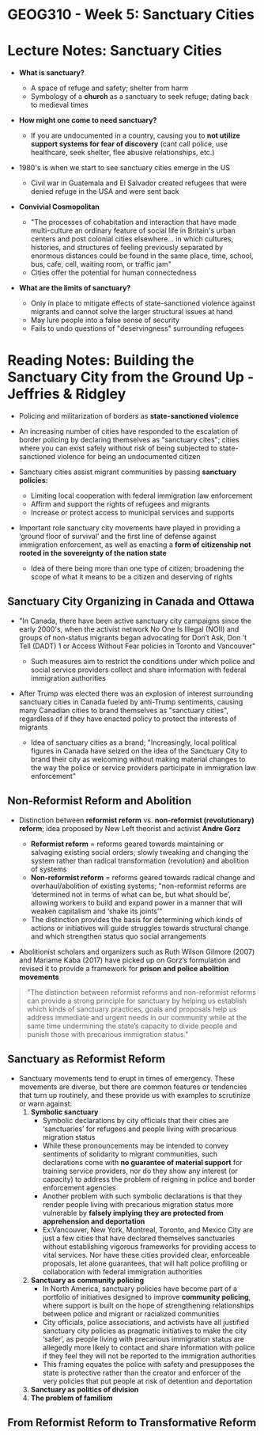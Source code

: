 # GEOG310 - Week 5: Sanctuary Cities

# Lecture Notes: Sanctuary Cities
- **What is sanctuary?**
    - A space of refuge and safety; shelter from harm
    - Symbology of a **church** as a sanctuary to seek refuge; dating back to medieval times
    
- **How might one come to need sanctuary?**
    - If you are undocumented in a country, causing you to **not utilize support systems for fear of discovery** (cant call police, use healthcare, seek shelter, flee abusive relationships, etc.)

- 1980's is when we start to see sanctuary cities emerge in the US
    - Civil war in Guatemala and El Salvador created refugees that were denied refuge in the USA and were sent back

- **Convivial Cosmopolitan**
    - "The processes of cohabitation and interaction that have made multi-culture an ordinary feature of social life in Britain's urban centers and post colonial cities elsewhere... in which cultures, histories, and structures of feeling previously separated by enormous distances could be found in the same place, time, school, bus, cafe, cell, waiting room, or traffic jam"
    - Cities offer the potential for human connectedness 

- **What are the limits of sanctuary?**
    - Only in place to mitigate effects of state-sanctioned violence against migrants and cannot solve the larger structural issues at hand
    - May lure people into a false sense of security
    - Fails to undo questions of "deservingness" surrounding refugees

# Reading Notes: Building the Sanctuary City from the Ground Up - Jeffries & Ridgley
- Policing and militarization of borders as **state-sanctioned violence**

- An increasing number of cities have responded to the escalation of border policing by declaring themselves as "sanctuary cites"; cities where you can exist safely without risk of being subjected to state-sanctioned violence for being an undocumented citizen

- Sanctuary cities assist migrant communities by passing **sanctuary policies:**
    - Limiting local cooperation with federal immigration law enforcement
    - Affirm and support the rights of refugees and migrants
    - Increase or protect access to municipal services and supports
    
- Important role sanctuary city movements have played in providing a ‘ground floor of survival’ and the first line of defense against immigration enforcement, as well as enacting a **form of citizenship not rooted in the sovereignty of the nation state**
    - Idea of there being more than one type of citizen; broadening the scope of what it means to be a citizen and deserving of rights

## Sanctuary City Organizing in Canada and Ottawa
- "In Canada, there have been active sanctuary city campaigns since the early 2000's, when the activist network No One Is Illegal (NOII) and groups of non-status migrants began advocating for Don’t Ask, Don ’t Tell (DADT) 1 or Access Without Fear policies in Toronto and Vancouver"
    - Such measures aim to restrict the conditions under which police and social service providers collect and share information with federal immigration authorities
    
- After Trump was elected there was an explosion of interest surrounding sanctuary cities in Canada fueled by anti-Trump sentiments, causing many Canadian cities to brand themselves as "sanctuary cities", regardless of if they have enacted policy to protect the interests of migrants
    - Idea of sanctuary cities as a brand; "Increasingly, local political figures in Canada have seized on the idea of the Sanctuary City to brand their city as welcoming without making material changes to the way the police or service providers participate in immigration law enforcement"
    
## Non-Reformist Reform and Abolition
- Distinction between **reformist reform** vs. **non-reformist (revolutionary) reform**; idea proposed by New Left theorist and activist **Andre Gorz**
    - **Reformist reform** = reforms geared towards maintaining or salvaging existing social orders; slowly tweaking and changing the system rather than radical transformation (revolution) and abolition of systems
    - **Non-reformist reform** = reforms geared towards radical change and overhaul/abolition of existing systems; "non-reformist reforms are ‘determined not in terms of what can be, but what should be’, allowing workers to build and expand power in a manner that will weaken capitalism and ‘shake its joints’"
    - The distinction provides the basis for determining which kinds of actions or initiatives will guide struggles towards structural change and which strengthen status quo social arrangements
    
- Abolitionist scholars and organizers such as Ruth Wilson Gilmore (2007) and Mariame Kaba (2017) have picked up on Gorz’s formulation and revised it to provide a framework for **prison and police abolition movements**
    
> "The distinction between reformist reforms and non-reformist reforms can provide a strong principle for sanctuary by helping us establish which kinds of sanctuary practices, goals and proposals help us address immediate and urgent needs in our community while at the same time undermining the state’s capacity to divide people and punish those with precarious immigration status."

## Sanctuary as Reformist Reform
- Sanctuary movements tend to erupt in times of emergency. These movements are diverse, but there are common features or tendencies that turn up routinely, and these provide us with examples to scrutinize or warn against:
    1. **Symbolic sanctuary**
        - Symbolic declarations by city officials that their cities are ‘sanctuaries’ for refugees and people living with precarious migration status
        - While these pronouncements may be intended to convey sentiments of solidarity to migrant communities, such declarations come with **no guarantee of material support** for training service providers, nor do they show any interest (or capacity) to address the problem of reigning in police and border enforcement agencies
        - Another problem with such symbolic declarations is that they render people living with precarious migration status more vulnerable by **falsely implying they are protected from apprehension and deportation**
        - Ex:Vancouver, New York, Montreal, Toronto, and Mexico City are just a few cities that have declared themselves sanctuaries without establishing vigorous frameworks for providing access to vital services. Nor have these cities provided clear, enforceable proposals, let alone guarantees, that will halt police profiling or collaboration with federal immigration authorities
    2. **Sanctuary as community policing**
        - In North America, sanctuary policies have become part of a portfolio of initiatives designed to improve **community policing**, where support is built on the hope of strengthening relationships between police and migrant or racialized communities
        - City officials, police associations, and activists have all justified sanctuary city policies as pragmatic initiatives to make the city ‘safer’, as people living with precarious immigration status are allegedly more likely to contact and share information with police if they feel they will not be reported to the immigration authorities
        - This framing equates the police with safety and presupposes the state is protective rather than the creator and enforcer of the very policies that put people at risk of detention and deportation
    3. **Sanctuary as politics of division**
    4. **The problem of familism**
    
## From Reformist Reform to Transformative Reform
